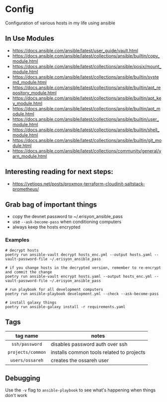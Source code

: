# Config

Configuration of various hosts in my life using ansible

## In Use Modules

-   https://docs.ansible.com/ansible/latest/user_guide/vault.html
-   https://docs.ansible.com/ansible/latest/collections/ansible/builtin/copy_module.html
-   https://docs.ansible.com/ansible/latest/collections/ansible/posix/mount_module.html
-   https://docs.ansible.com/ansible/latest/collections/ansible/builtin/systemd_module.html
-   https://docs.ansible.com/ansible/latest/collections/ansible/builtin/apt_repository_module.html
-   https://docs.ansible.com/ansible/latest/collections/ansible/builtin/apt_key_module.html
-   https://docs.ansible.com/ansible/latest/collections/ansible/builtin/apt_module.html
-   https://docs.ansible.com/ansible/latest/collections/ansible/builtin/user_module.html
-   https://docs.ansible.com/ansible/latest/collections/ansible/builtin/shell_module.html
-   https://docs.ansible.com/ansible/latest/collections/ansible/builtin/git_module.html
-   https://docs.ansible.com/ansible/latest/collections/community/general/yarn_module.html

## Interesting reading for next steps:

-   https://yetiops.net/posts/proxmox-terraform-cloudinit-saltstack-prometheus/

## Grab bag of important things

-   copy the devnet password to ~/.erisyon_ansible_pass
-   use `--ask-become-pass` when conditioning computers
-   always keep the hosts encrypted

### Examples

```
# decrypt hosts
poetry run ansible-vault decrypt hosts_enc.yml --output hosts.yaml --vault-password-file ~/.erisyon_ansible_pass

# if you change hosts in the decrypted version, remember to re-encrypt and commit the change
poetry run ansible-vault encrypt hosts.yaml --output hosts_enc.yml --vault-password-file ~/.erisyon_ansible_pass

# run playbook for all development computers
poetry run ansible-playbook development.yml --check --ask-become-pass

# install galaxy things
poetry run ansible-galaxy install -r requirements.yaml
```

## Tags

|     tag name      | notes                                     |
| :---------------: | ----------------------------------------- |
|  `ssh/password`   | disables password auth over ssh           |
| `projects/common` | installs common tools related to projects |
|  `users/ossareh`  | creates the ossareh user                  |

## Debugging

Use the `-v` flag to `ansible-playbook` to see what's happening when things don't work
